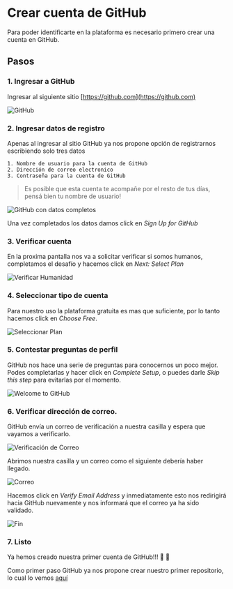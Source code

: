 # Crear cuenta de GitHub

Para poder identificarte en la plataforma es necesario primero crear una cuenta en GitHub. 

## Pasos

### 1. Ingresar a GitHub

Ingresar al siguiente sitio [https://github.com](https://github.com)

![GitHub][github]

### 2. Ingresar datos de registro

Apenas al ingresar al sitio GitHub ya nos propone opción de registrarnos escribiendo solo tres datos

	1. Nombre de usuario para la cuenta de GitHub
	2. Dirección de correo electronico
	3. Contraseña para la cuenta de GitHub

> Es posible que esta cuenta te acompañe por el resto de tus días, pensá bien tu nombre de usuario!

![GitHub con datos completos][github-completo]

Una vez completados los datos damos click en *Sign Up for GitHub*

### 3. Verificar cuenta

En la proxima pantalla nos va a solicitar verificar si somos humanos, completamos el desafío y hacemos click en *Next: Select Plan*

![Verificar Humanidad][verificar-humano]

### 4. Seleccionar tipo de cuenta

Para nuestro uso la plataforma gratuita es mas que suficiente, por lo tanto hacemos click en *Choose Free*.

![Seleccionar Plan][plan]

### 5. Contestar preguntas de perfil

GitHub nos hace una serie de preguntas para conocernos un poco mejor. Podes completarlas y hacer click en *Complete Setup*, o puedes darle *Skip this step* para evitarlas por el momento.

![Welcome to GitHub][welcome]

### 6. Verificar dirección de correo.

GitHub envía un correo de verificación a nuestra casilla y espera que vayamos a verificarlo. 

![Verificación de Correo][verificar-correo]

Abrimos nuestra casilla y un correo como el siguiente debería haber llegado.

![Correo][correo]

Hacemos click en *Verify Email Address* y inmediatamente esto nos redirigirá hacia GitHub nuevamente y nos informará que el correo ya ha sido validado.

![Fin][fin]

### 7. Listo

Ya hemos creado nuestra primer cuenta de GitHub!!! :tada: :confetti_ball:

Como primer paso GitHub ya nos propone crear nuestro primer repositorio, lo cual lo vemos [aquí](repo.md)

[github]: img/cuenta/github.png "Página principal de GitHub"
[github-completo]: img/cuenta/github-completo.png "Página principal con datos completados"
[verificar-humano]: img/cuenta/verificar-humano.png "Verificación de Humanidad"
[plan]: img/cuenta/plan.png "Seleccion de Plan"
[welcome]: img/cuenta/welcome.png "Welcome tu GitHub"
[verificar-correo]: img/cuenta/verificar-correo.png "Verificación de Correo"
[correo]: img/cuenta/correo.png "Correo"
[fin]: img/cuenta/fin.png "Fin"